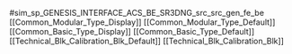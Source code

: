 #sim_sp_GENESIS_INTERFACE_ACS_BE_SR3DNG_src_src_gen_fe_be
[[Common_Modular_Type_Display]]
[[Common_Modular_Type_Default]]
[[Common_Basic_Type_Display]]
[[Common_Basic_Type_Default]]
[[Technical_Blk_Calibration_Blk_Default]]
[[Technical_Blk_Calibration_Blk]]
